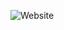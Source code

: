![Website](https://img.shields.io/website?url=https%3A%2F%2Fvelosofy-val-api.glitch.me%2F&up_message=Up&up_color=Green&down_message=Down&down_color=Red&style=flat&label=API)